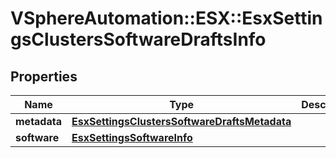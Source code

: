 # VSphereAutomation::ESX::EsxSettingsClustersSoftwareDraftsInfo

## Properties
Name | Type | Description | Notes
------------ | ------------- | ------------- | -------------
**metadata** | [**EsxSettingsClustersSoftwareDraftsMetadata**](EsxSettingsClustersSoftwareDraftsMetadata.md) |  | 
**software** | [**EsxSettingsSoftwareInfo**](EsxSettingsSoftwareInfo.md) |  | 


